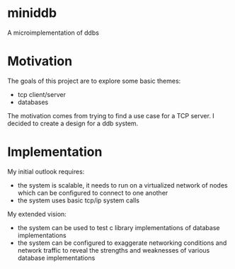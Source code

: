 # miniddb
A microimplementation of ddbs

# Motivation
The goals of this project are to explore some basic themes:
* tcp client/server
* databases

The motivation comes from trying to find a use case for a TCP server. I decided to create a design for a ddb system.

# Implementation
My initial outlook requires:
* the system is scalable, it needs to run on a virtualized network of nodes which can be configured to connect to one another
* the system uses basic tcp/ip system calls

My extended vision:
* the system can be used to test c library implementations of database implementations
* the system can be configured to exaggerate networking conditions and network traffic to reveal the strengths and weaknesses of various database implementations 
